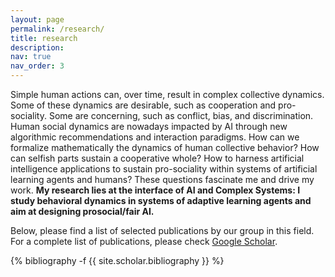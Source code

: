 ```yaml
---
layout: page
permalink: /research/
title: research
description: 
nav: true
nav_order: 3
---
```


Simple human actions can, over time, result in complex collective dynamics. Some of these dynamics are desirable, such as cooperation and pro-sociality. Some are concerning, such as conflict, bias, and discrimination. Human social dynamics are nowadays impacted by AI through new algorithmic recommendations and interaction paradigms. How can we formalize mathematically the dynamics of human collective behavior? How can selfish parts sustain a cooperative whole? How to harness artificial intelligence applications to sustain pro-sociality within systems of artificial learning agents and humans? These questions fascinate me and drive my work. **My research lies at the interface of AI and Complex Systems: I study behavioral dynamics in systems of adaptive learning agents and aim at designing prosocial/fair AI.**

Below, please find a list of selected publications by our group in this field. For a complete list of publications, please check [Google Scholar](https://scholar.google.com/citations?user=Ps7iXn0AAAAJ).

<!-- _pages/publications.md -->
<div class="publications">

{% bibliography -f {{ site.scholar.bibliography }} %}

</div>
